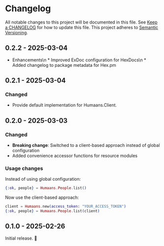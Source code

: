 # Changelog

All notable changes to this project will be documented in this file. See [Keep a
CHANGELOG](http://keepachangelog.com/) for how to update this file. This project
adheres to [Semantic Versioning](http://semver.org/).

<!-- %% CHANGELOG_ENTRIES %% -->

## 0.2.2 - 2025-03-04

* Enhancements\n    * Improved ExDoc configuration for HexDocs\n    * Added changelog to package metadata for Hex.pm


## 0.2.1 - 2025-03-04

### Changed

- Provide default implementation for Humaans.Client.

## 0.2.0 - 2025-03-03

### Changed

- **Breaking change**: Switched to a client-based approach instead of global configuration
- Added convenience accessor functions for resource modules

### Usage changes

Instead of using global configuration:
```elixir
{:ok, people} = Humaans.People.list()
```

Now use the client-based approach:
```elixir
client = Humaans.new(access_token: "YOUR_ACCESS_TOKEN")
{:ok, people} = Humaans.People.list(client)
```

## 0.1.0 - 2025-02-26

Initial release. :rocket:
